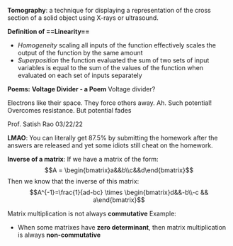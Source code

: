 **Tomography**: a technique for displaying a representation of the cross section of a solid object using X-rays or ultrasound.

**Definition of ==Linearity==**
- *Homogeneity* 
	scaling all inputs of the function effectively scales the output of the function by the same amount
- *Superposition*
	the function evaluated the sum of two sets of input variables is equal to the sum of the values of the function
	when evaluated on each set of inputs separately

**Poems:**
**Voltage Divider - a Poem**
Voltage divider?

Electrons like their space.
They force others away.
Ah. Such potential!
Overcomes resistance.
But potential fades

Prof. Satish Rao
03/22/22

**LMAO**: You can literally get 87.5% by submitting the homework after the answers are released and yet some idiots still cheat on the homework.


**Inverse of a matrix**: 
If we have a matrix of the form:
$$A = \begin{bmatrix}a&&b\\c&&d\end{bmatrix}$$
Then we know that the inverse of this matrix:
$$A^{-1}=\frac{1}{ad-bc} \times \begin{bmatrix}d&&-b\\-c && a\end{bmatrix}$$

Matrix multiplication is not always **commutative**
Example:
- When some matrixes have **zero determinant**, then matrix multiplication is always **non-commutative**
